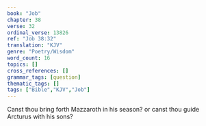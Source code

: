 ```yaml
---
book: "Job"
chapter: 38
verse: 32
ordinal_verse: 13826
ref: "Job 38:32"
translation: "KJV"
genre: "Poetry/Wisdom"
word_count: 16
topics: []
cross_references: []
grammar_tags: [question]
thematic_tags: []
tags: ["Bible","KJV","Job"]
---
```

Canst thou bring forth Mazzaroth in his season? or canst thou guide Arcturus with his sons?
